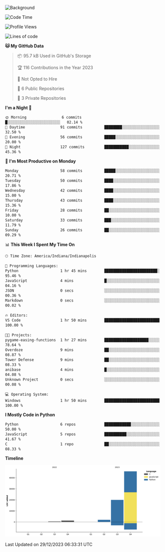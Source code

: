 ![Background](https://github.com/Nguyen-Noah/Nguyen-Noah/assets/112649680/f5d2296f-0508-400c-abcf-47c085708a2a)

<!--START_SECTION:waka-->
![Code Time](http://img.shields.io/badge/Code%20Time-1%20hr%2050%20mins-blue)

![Profile Views](http://img.shields.io/badge/Profile%20Views-8-blue)

![Lines of code](https://img.shields.io/badge/From%20Hello%20World%20I%27ve%20Written-69.2%20thousand%20lines%20of%20code-blue)

**🐱 My GitHub Data** 

> 📦 95.7 kB Used in GitHub's Storage 
 > 
> 🏆 116 Contributions in the Year 2023
 > 
> 🚫 Not Opted to Hire
 > 
> 📜 6 Public Repositories 
 > 
> 🔑 3 Private Repositories 
 > 
**I'm a Night 🦉** 

```text
🌞 Morning                6 commits           █░░░░░░░░░░░░░░░░░░░░░░░░   02.14 % 
🌆 Daytime                91 commits          ████████░░░░░░░░░░░░░░░░░   32.50 % 
🌃 Evening                56 commits          █████░░░░░░░░░░░░░░░░░░░░   20.00 % 
🌙 Night                  127 commits         ███████████░░░░░░░░░░░░░░   45.36 % 
```
📅 **I'm Most Productive on Monday** 

```text
Monday                   58 commits          █████░░░░░░░░░░░░░░░░░░░░   20.71 % 
Tuesday                  50 commits          ████░░░░░░░░░░░░░░░░░░░░░   17.86 % 
Wednesday                42 commits          ████░░░░░░░░░░░░░░░░░░░░░   15.00 % 
Thursday                 43 commits          ████░░░░░░░░░░░░░░░░░░░░░   15.36 % 
Friday                   28 commits          ██░░░░░░░░░░░░░░░░░░░░░░░   10.00 % 
Saturday                 33 commits          ███░░░░░░░░░░░░░░░░░░░░░░   11.79 % 
Sunday                   26 commits          ██░░░░░░░░░░░░░░░░░░░░░░░   09.29 % 
```


📊 **This Week I Spent My Time On** 

```text
🕑︎ Time Zone: America/Indiana/Indianapolis

💬 Programming Languages: 
Python                   1 hr 45 mins        ████████████████████████░   95.46 % 
JavaScript               4 mins              █░░░░░░░░░░░░░░░░░░░░░░░░   04.16 % 
JSON                     0 secs              ░░░░░░░░░░░░░░░░░░░░░░░░░   00.36 % 
Markdown                 0 secs              ░░░░░░░░░░░░░░░░░░░░░░░░░   00.02 % 

🔥 Editors: 
VS Code                  1 hr 50 mins        █████████████████████████   100.00 % 

🐱‍💻 Projects: 
pygame-easing-functions  1 hr 27 mins        ████████████████████░░░░░   78.64 % 
Overdoze                 9 mins              ██░░░░░░░░░░░░░░░░░░░░░░░   08.87 % 
Tower Defense            9 mins              ██░░░░░░░░░░░░░░░░░░░░░░░   08.33 % 
anibase                  4 mins              █░░░░░░░░░░░░░░░░░░░░░░░░   04.08 % 
Unknown Project          0 secs              ░░░░░░░░░░░░░░░░░░░░░░░░░   00.08 % 

💻 Operating System: 
Windows                  1 hr 50 mins        █████████████████████████   100.00 % 
```

**I Mostly Code in Python** 

```text
Python                   6 repos             ████████████░░░░░░░░░░░░░   50.00 % 
JavaScript               5 repos             ██████████░░░░░░░░░░░░░░░   41.67 % 
C                        1 repo              ██░░░░░░░░░░░░░░░░░░░░░░░   08.33 % 
```



**Timeline**

![Lines of Code chart](https://raw.githubusercontent.com/Nguyen-Noah/Nguyen-Noah/main/assets/bar_graph.png)


 Last Updated on 29/12/2023 06:33:31 UTC
<!--END_SECTION:waka-->

<!--
**Nguyen-Noah/Nguyen-Noah** is a ✨ _special_ ✨ repository because its `README.md` (this file) appears on your GitHub profile.

Here are some ideas to get you started:

- 🔭 I’m currently working on ...
- 🌱 I’m currently learning ...
- 👯 I’m looking to collaborate on ...
- 🤔 I’m looking for help with ...
- 💬 Ask me about ...
- 📫 How to reach me: ...
- 😄 Pronouns: ...
- ⚡ Fun fact: ...
-->
